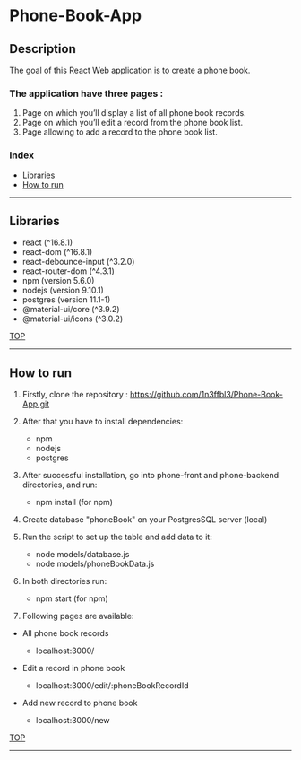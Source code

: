 # Phone-Book-App

## Description

The goal of this React Web application is to create a phone book. 

### The application have three pages : 
1. Page on which you’ll display a list of all phone book records.
2. Page on which you’ll edit a record from the phone book list.
3. Page allowing to add a record to the phone book list.


### Index

* [Libraries](#libraries)
* [How to run](#how-to-run)

---

## Libraries

* react (^16.8.1)
* react-dom (^16.8.1)
* react-debounce-input (^3.2.0)
* react-router-dom (^4.3.1)
* npm (version 5.6.0)
* nodejs (version 9.10.1)
* postgres (version 11.1-1)
* @material-ui/core (^3.9.2)
* @material-ui/icons (^3.0.2)

[TOP](#index)

___

## How to run

1. Firstly, clone the repository : https://github.com/1n3ffbl3/Phone-Book-App.git

2. After that you have to install dependencies:
 
    - npm 
    - nodejs
    - postgres

3. After successful installation, go into phone-front and phone-backend directories, and run: 

    - npm install (for npm)
 	
4. Create database "phoneBook" on your PostgresSQL server (local)

5. Run the script to set up the table and add data to it:

	- node models/database.js
    - node models/phoneBookData.js

6. In both directories run:

    - npm start (for npm)
 
7. Following pages are available:

* All phone book records

    - localhost:3000/ 

* Edit a record in phone book

    - localhost:3000/edit/:phoneBookRecordId 

* Add new record to phone book

    - localhost:3000/new 
    
[TOP](#index)

___

